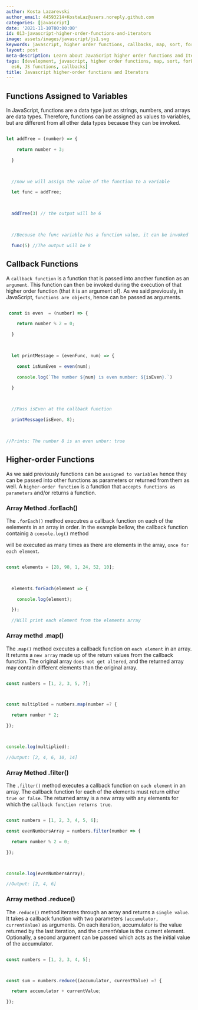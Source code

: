 ```yaml
---
author: Kosta Lazarevski
author_email: 44593214+KostaLaz@users.noreply.github.com
categories: [javascript]
date: '2021-11-10T00:00:00'
id: 013-javascript-higher-order-functions-and-iterators
image: assets/images/javascript/js1.svg
keywords: javascript, higher order functions, callbacks, map, sort, forEach, reduce
layout: post
meta-description: Learn about JavaScript higher order functions and Iterators
tags: [development, javascript, higher order functions, map, sort, forEach, reduce,
  es6, JS functions, callbacks]
title: Javascript higher-order functions and Iterators
---
```




## Functions Assigned to Variables



In JavaScript, functions are a data type just as strings, numbers, and arrays are data types. Therefore, functions can be assigned as values to variables, but are different from all other data types because they can be invoked.



```js

let addTree = (number) => {

    return number + 3;

  }

  

  //now we will assign the value of the function to a variable

  let func = addTree;

  

  addTree(3) // the output will be 6

  

  //Becouse the func variable has a function value, it can be invoked

  func(5) //The output will be 8

```



## Callback Functions



A `callback function` is a function that is passed into another function as an `argument`. This function can then be invoked during the execution of that higher order function (that it is an argument of). As we said previously, in JavaScript, `functions are objects`, hence can be passed as arguments.



```js

 const is even  = (number) => {

    return number % 2 = 0;

  }

  

  let printMessage = (evenFunc, num) => {

    const isNumEven = even(num);

    console.log(`The number ${num} is even number: ${isEven}.`)

  }

  

  //Pass isEven at the callback function

  printMessage(isEven, 8);

  

//Prints: The number 8 is an even unber: true

```



## Higher-order Functions



As we said previously functions can be `assigned to variables` hence they can be passed into other functions as parameters or returned from them as well. A `higher-order function` is a function that `accepts functions as parameters` and/or returns a function.



### Array Method .forEach()



The `.forEach()` method executres a callback function on each of the eelements in an array in order. In the example bellow, the callback function containig a `console.log()` method

will be executed as many times as there are elements in the array, `once for each element`.



```js

const elements = [28, 98, 1, 24, 52, 10];

  

  elements.forEach(element => {

    console.log(element);

  });

  //Will print each element from the elements array

  ```

  

### Array methd .map()

The .`map()` method executes a callback function on `each element` in an array. It returns a `new array` made up of the return values from the callback function. The original array `does not get altered`, and the returned array may contain different elements than the original array.



```js

const numbers = [1, 2, 3, 5, 7];



const multiplied = numbers.map(number =? {

  return number * 2;

});



console.log(multiplied);

//Output: [2, 4, 6, 10, 14]

```



### Array Method .filter()

The `.filter()` method executes a callback function on `each element` in an array. The callback function for each of the elements must return either `true or false`. The returned array is a new array with any elements for which the `callback function returns true`.



```js

const numbers = [1, 2, 3, 4, 5, 6];

const evenNumbersArray = numbers.filter(number => {

  return number % 2 = 0;

});



console.log(evenNumbersArray);

//Output: [2, 4, 6]

```





### Array method .reduce()

The .`reduce()` method iterates through an array and returns a `single value`. It takes a callback function with two parameters `(accumulator, currentValue)` as arguments. On each iteration, accumulator is the value returned by the last iteration, and the currentValue is the current element. Optionally, a second argument can be passed which acts as the initial value of the accumulator.



```js

const numbers = [1, 2, 3, 4, 5];



const sum = numbers.reduce((accumulator, currentValue) =? {

  return accumulator + currentValue;

});

```
